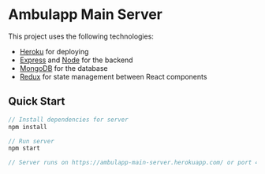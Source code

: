 # Ambulapp Main Server

This project uses the following technologies:
- [Heroku](https://devcenter.heroku.com/) for deploying
- [Express](http://expressjs.com/) and [Node](https://nodejs.org/en/) for the backend
- [MongoDB](https://www.mongodb.com/) for the database
- [Redux](https://redux.js.org/basics/usagewithreact) for state management between React components

## Quick Start

```javascript
// Install dependencies for server
npm install 

// Run server 
npm start

// Server runs on https://ambulapp-main-server.herokuapp.com/ or port 4000
```
